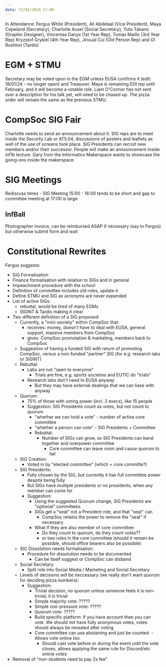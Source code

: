 ```yaml
---
date: 17/01/2024 17:00
---
```


In Attendance: Fergus White (President), Ali Abdelaal (Vice President), Maya Copeland (Secretary), Charlotte Ausel (Social Secretary), Yuto Takano (Graphic Designer), Vincentas Danys (1st Year Rep), Tomas Maillo (3rd Year Rep) Kryzstof Grykiel (4th Year Rep), Jinxual Cui (Old Person Rep) and Ol Rushton (Tardis)

# EGM + STMU
Secretary may be voted upon in the EGM unless EUSA confirms it (edit: 18/01/24 - no longer open) and Treasurer. Maya is remaining EDI rep until February, and it will become a votable role. Liam O'Connor has not sent over a description for his talk yet, will need to be chased up. The pizza order will remain the same as the previous STMU.

# CompSoc SIG Fair
Charlotte needs to send an announcement about it. SIG reps are to meet inside the Security Lab or AT5.04, discussions of posters and leaflets as well of the use of screens took place. SIG Presidents can recruit new members and/or their successor. People will make an announcement inside inf1b lecture. Gary from the Informatics Makerspace wants to showcase the going-ons inside the makerspace. 
# SIG Meetings
Rediscuss times - SIG Meeting 15:00 - 16:00 tends to be short and gap to committee meeting at 17:00 is large

## InfBall
Photographer invoice, can be reimbursed ASAP if necessary (say to Fergus) but otherwise submit form and wait 

#  Constitutional Rewrites
Fergus suggests:
- SIG Formalisation
- Finance formalisation with relation to SIGs and in general
- Impeachment procedure with the school
- Definition of committee includes old roles, update it
- Define STMU and SIG as acronyms are never expanded
- List of active SIGs:
  - rebuttal, would be tired of many EGMs
  - SIGINT & Tardis making it clear
- Two different definition of a SIG proposed:
  - Currently, a "mini-society" within CompSoc that:
    - receives: money, doesn't have to deal with EUSA, general support, massive members from CompSoc
    - gives: CompSoc promotation & marketing, members back to CompSoc
  - Suggestion of having a funded SIG with return of promoting CompSoc, versus a non-funded "partner" SIG (for e.g. research labs or SIGINT)
  - Rebuttal:
    - Labs are not "open to everyone"
      - Trials are fine, e.g. sports societies and EUTIC do "trials"
    - Research labs don't need to EUSA anyway
      - But they may have external dealings that we can liase with anyway
  - Quorum:
    - 75% of those with voting power (incl. 2 execs), like 15 people
    - Suggestion: SIG Presidents count as votes, but not count to quorum
      - "whether we can hold a vote" - number of active core committee
      - "whether a person can vote" - SIG Presidents + Committee
      - Rebuttal:
        - Number of SIGs can grow, so SIG Presidents can band together and overpower committee
          - Core committee can leave room and cause quorum to fail
  - SIG Creation:
    - Voted in by "elected committee" (which = core committe?)
  - SIG Presidents:
    - Fully chosen by the SIG, but currently it has full committee power despite being fully
    - But SIGs have multiple presidents or no presidents, when any member can come for
    - Suggestion:
      - Using the suggested Quorum change, SIG Presidents are "optional" committees.
      - SIGs get a "seat" not a President role, and that "seat" can
        - CompSoc retains the power to remove the "seat" if necessary
      - What if they are also member of core committee:
        - Do they count to quorum, do they count votes??
        - or two roles in the core committee (should it remain be possible, should office bearers also be possible)
  - SIG Dissolution needs formalisation:
    - Procedure for dissolution needs to be documented
      - Can be itself suggest or CompSoc can disband
  - Social Secretary
    - Split role into Social Media / Marketing and Social Secretary
  - Levels of decisions will be neccessary (we really don't want quorum for deciding pizza numbers):
    - Suggestion:
      - Trivial decision, no quorum unless someone feels it is non-trivial, it is trivial
      - Simple majority vote: ?????
      - Simple non-pressure vote: ????? 
      - Quorum vote: ?????
      - Build specific platform: if you have account then you can vote. We should *not* have fully anonymous votes, votes should always be revealed after voting
      - Core committee can use abstaining and just be counted
        - Allows vote online too
        - Should cast vote before or during the event until the vote closes, allows applying the same rule for Discord/etc online votes
- Removal of "non-students need to pay 2x fee"


